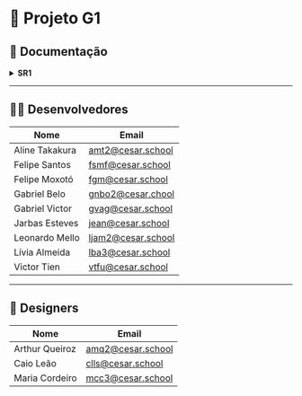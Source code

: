 # 📌 Projeto G1

## 📂 Documentação

<details>
  <summary><strong>SR1</strong></summary>

### 🔗 Links importantes

- **Jira Board**: [Acessar Jira](https://leonardojadm.atlassian.net/jira/software/projects/KAN/boards/1)
- **Figma Design**: [Acessar Figma](https://www.figma.com/design/9ReksTr1F9ioQS0nLxh8uD/Design-Site---App?node-id=0-1&p=f&t=4Yl58wzYC7nyVaBB-0)
- **Screencast**: [Assistir vídeo]((https://www.youtube.com/watch?v=fthNQrWa0UU))

### 📋 Jira

- **Sprint atual**  
  ![Sprint do Jira](#)
![Image](https://github.com/user-attachments/assets/8a45005d-0fb7-42d0-9845-6b9503d5d391)
- **Backlog**  
  ![Backlog](#)
  ![image](https://github.com/user-attachments/assets/54de73d8-da35-49f8-982f-693cb920540b)
- **Bug Tracker**  
  ![Bugtracker](#)
  ![image](https://github.com/user-attachments/assets/d566be7f-fc58-4e18-93a0-381e0e008c9e)

</details>

---

## 👨‍💻 Desenvolvedores

| Nome             | Email                              |
|------------------|-------------------------------------|
| Aline Takakura   | [amt2@cesar.school](mailto:amt2@cesar.school) |
| Felipe Santos    | [fsmf@cesar.school](mailto:fsmf@cesar.school) |
| Felipe Moxotó    | [fgm@cesar.school](mailto:fgm@cesar.school)   |
| Gabriel Belo     | [gnbo2@cesar.chool](mailto:gnbo2@cesar.chool) |
| Gabriel Victor   | [gvag@cesar.school](mailto:gvag@cesar.school) |
| Jarbas Esteves   | [jean@cesar.school](mailto:jean@cesar.school) |
| Leonardo Mello   | [ljam2@cesar.school](mailto:ljam2@cesar.school) |
| Lívia Almeida    | [lba3@cesar.school](mailto:lba3@cesar.school) |
| Victor Tien      | [vtfu@cesar.school](mailto:vtfu@cesar.school) |

---

## 🎨 Designers

| Nome              | Email                              |
|-------------------|-------------------------------------|
| Arthur Queiroz    | [amq2@cesar.school](mailto:amq2@cesar.school) |
| Caio Leão         | [clls@cesar.school](mailto:clls@cesar.school) |
| Maria Cordeiro    | [mcc3@cesar.school](mailto:mcc3@cesar.school) |
